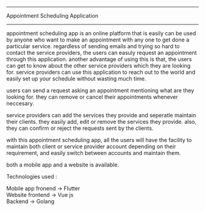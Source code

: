 ___
Appointment Scheduling Application
___


appointment scheduling app is an online platform that is easily can be used by anyone who want to make an appointment with any one to get done a particular service. regardless of sending emails and trying so hard to contact the service providers, the users can easuly request an appointment through this application. another advantage of using this is that, the users can get to know about the other service providers which they are looking for. 
service providers can use this application to reach out to the world and easily set up your schedule without wasting much time. 


users can send a request asking an appointment mentioning what are they looking for. they can remove or cancel their appointments whenever neccesary.

service providers can add the services they provide and seperatle maintain their clients. they easily add, edit or remove the services they provide. also, they can confirm or reject the requests sent by the clients. 

with this appointment scheduling app, all the users will have the facility to maintain both client or service provider account depending on their requirement, and easily switch between accounts and maintain them.

both a mobile app and a website is available.

Technologies used :

Mobile app fronend -> Flutter <br />
Website frontend   -> Vue js <br />
Backend            -> Golang <br />
